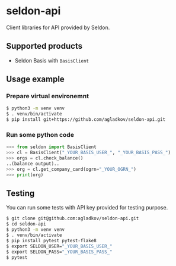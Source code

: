 # seldon-api
Client libraries for API provided by Seldon.

## Supported products
- Seldon Basis with `BasisClient`

## Usage example
### Prepare virtual environemnt
```bash
$ python3 -m venv venv
$ . venv/bin/activate
$ pip install git+https://github.com/agladkov/seldon-api.git
```
### Run some python code
```python
>>> from seldon import BasisClient
>>> cl = BasisClient("_YOUR_BASIS_USER_", "_YOUR_BASIS_PASS_")
>>> orgs = cl.check_balance()
..(balance output)..
>>> org = cl.get_company_card(ogrn="_YOUR_OGRN_")
>>> print(org)
```

## Testing
You can run some tests with API key provided for testing purpose.
```bash
$ git clone git@github.com:agladkov/seldon-api.git
$ cd seldon-api
$ python3 -m venv venv
$ . venv/bin/activate
$ pip install pytest pytest-flake8
$ export SELDON_USER="_YOUR_BASIS_USER_"
$ export SELDON_PASS="_YOUR_BASIS_PASS_"
$ pytest
```

